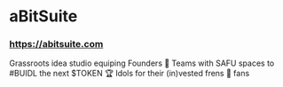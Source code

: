 # aBitSuite

### https://abitsuite.com

Grassroots idea studio equiping Founders 👔 Teams with SAFU spaces to #BUIDL the next $TOKEN 🏆 Idols for their (in)vested frens 🫶 fans
